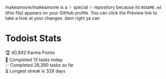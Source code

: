 makeamovie/makeamovie is a ✨ special ✨ repository because its `README.md` (this file) appears on your GitHub profile.
You can click the Preview link to take a look at your changes. darn right ya can

# Todoist Stats

<!-- TODO-IST:START -->
🏆  40,842 Karma Points           
🌸  Completed 13 tasks today           
✅  Completed 28,390 tasks so far           
⏳  Longest streak is 328 days
<!-- TODO-IST:END -->